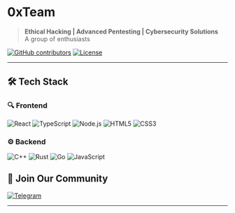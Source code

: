 # 0xTeam

> **Ethical Hacking | Advanced Pentesting | Cybersecurity Solutions**  
> A group of enthusiasts

[![GitHub contributors](https://img.shields.io/github/contributors/0x-Team/ClipByte)](https://github.com/0x-Team)
[![License](https://img.shields.io/badge/license-MIT-red)](LICENSE)

---

## 🛠 Tech Stack

### 🔍 Frontend
![React](https://img.shields.io/badge/React-20232A?style=for-the-badge&logo=react&color=4A4A4A)
![TypeScript](https://img.shields.io/badge/TypeScript-007ACC?style=for-the-badge&logo=typescript&color=4A4A4A)
![Node.js](https://img.shields.io/badge/Node.js-43853D?style=for-the-badge&logo=node.js&color=4A4A4A)
![HTML5](https://img.shields.io/badge/HTML5-E34F26?style=for-the-badge&logo=html5&color=4A4A4A)
![CSS3](https://img.shields.io/badge/CSS3-1572B6?style=for-the-badge&logo=css3&color=4A4A4A)

### ⚙ Backend
![C++](https://img.shields.io/badge/C++-00599C?style=for-the-badge&logo=c%2B%2B&color=4A4A4A)
![Rust](https://img.shields.io/badge/Rust-000000?style=for-the-badge&logo=rust&color=4A4A4A)
![Go](https://img.shields.io/badge/Go-00ADD8?style=for-the-badge&logo=go&color=4A4A4A)
![JavaScript](https://img.shields.io/badge/JavaScript-F7DF1E?style=for-the-badge&logo=javascript&color=4A4A4A)

## 🤝 Join Our Community

[![Telegram](https://img.shields.io/badge/Telegram-2CA5E0?style=for-the-badge&logo=telegram&color=4A4A4A)](https://t.me/zerox_team)

---
